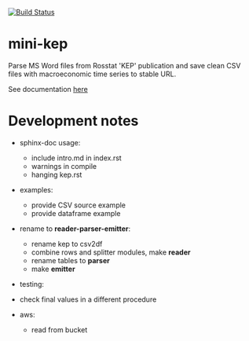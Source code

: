 [![Build Status](https://travis-ci.org/epogrebnyak/mini-kep.svg?branch=master)](https://travis-ci.org/epogrebnyak/mini-kep) 

# mini-kep
Parse MS Word files from Rosstat 'KEP' publication and save clean CSV files with macroeconomic time series to stable URL.

See documentation [here](http://mini-kep-docs.s3-website-eu-west-1.amazonaws.com)

# Development notes

- sphinx-doc usage:
  - include intro.md in index.rst
  - warnings in compile
  - hanging kep.rst
   
- examples:
  - provide CSV source example
  - provide dataframe example
 
- rename to **reader-parser-emitter**:
  - rename kep to csv2df
  - combine rows and splitter modules, make **reader**
  - rename tables to **parser**
  - make **emitter**
  
- testing:
 - check final values in a different procedure 
 
- aws:
  - read from bucket
